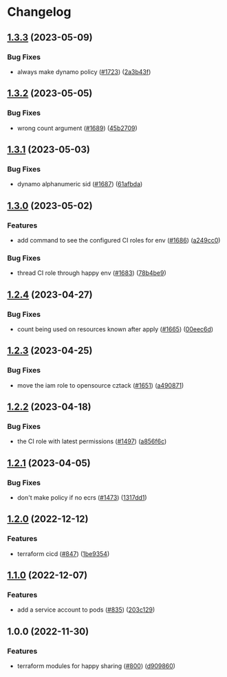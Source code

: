 # Changelog

## [1.3.3](https://github.com/chanzuckerberg/happy/compare/happy-github-ci-role-v1.3.2...happy-github-ci-role-v1.3.3) (2023-05-09)


### Bug Fixes

* always make dynamo policy ([#1723](https://github.com/chanzuckerberg/happy/issues/1723)) ([2a3b43f](https://github.com/chanzuckerberg/happy/commit/2a3b43f9e5de9f93be400d67d966a356df50f7f3))

## [1.3.2](https://github.com/chanzuckerberg/happy/compare/happy-github-ci-role-v1.3.1...happy-github-ci-role-v1.3.2) (2023-05-05)


### Bug Fixes

* wrong count argument ([#1689](https://github.com/chanzuckerberg/happy/issues/1689)) ([45b2709](https://github.com/chanzuckerberg/happy/commit/45b27099d6504d16f58789e81bca7d7ef1c7e2b0))

## [1.3.1](https://github.com/chanzuckerberg/happy/compare/happy-github-ci-role-v1.3.0...happy-github-ci-role-v1.3.1) (2023-05-03)


### Bug Fixes

* dynamo alphanumeric sid ([#1687](https://github.com/chanzuckerberg/happy/issues/1687)) ([61afbda](https://github.com/chanzuckerberg/happy/commit/61afbdac2796d213b2b722c5e4f42044e00cfe48))

## [1.3.0](https://github.com/chanzuckerberg/happy/compare/happy-github-ci-role-v1.2.4...happy-github-ci-role-v1.3.0) (2023-05-02)


### Features

* add command to see the configured CI roles for env ([#1686](https://github.com/chanzuckerberg/happy/issues/1686)) ([a249cc0](https://github.com/chanzuckerberg/happy/commit/a249cc0a4fc61af413312b300f1fc4695529ee2e))


### Bug Fixes

* thread CI role through happy env ([#1683](https://github.com/chanzuckerberg/happy/issues/1683)) ([78b4be9](https://github.com/chanzuckerberg/happy/commit/78b4be95b7f4f4be95cf18a3d3b9920a28f409da))

## [1.2.4](https://github.com/chanzuckerberg/happy/compare/happy-github-ci-role-v1.2.3...happy-github-ci-role-v1.2.4) (2023-04-27)


### Bug Fixes

* count being used on resources known after apply ([#1665](https://github.com/chanzuckerberg/happy/issues/1665)) ([00eec6d](https://github.com/chanzuckerberg/happy/commit/00eec6d86b489408c2347ff57179d5ad9de43414))

## [1.2.3](https://github.com/chanzuckerberg/happy/compare/happy-github-ci-role-v1.2.2...happy-github-ci-role-v1.2.3) (2023-04-25)


### Bug Fixes

* move the iam role to opensource cztack ([#1651](https://github.com/chanzuckerberg/happy/issues/1651)) ([a490871](https://github.com/chanzuckerberg/happy/commit/a490871da60a4c2c672f02a78278298bef53fc06))

## [1.2.2](https://github.com/chanzuckerberg/happy/compare/happy-github-ci-role-v1.2.1...happy-github-ci-role-v1.2.2) (2023-04-18)


### Bug Fixes

* the CI role with latest permissions ([#1497](https://github.com/chanzuckerberg/happy/issues/1497)) ([a856f6c](https://github.com/chanzuckerberg/happy/commit/a856f6ce50b661e227db7d26e4943f82da37bab0))

## [1.2.1](https://github.com/chanzuckerberg/happy/compare/happy-github-ci-role-v1.2.0...happy-github-ci-role-v1.2.1) (2023-04-05)


### Bug Fixes

* don't make policy if no ecrs ([#1473](https://github.com/chanzuckerberg/happy/issues/1473)) ([1317dd1](https://github.com/chanzuckerberg/happy/commit/1317dd167d5ef5c28fce0f0fd2721951a7e1ed5b))

## [1.2.0](https://github.com/chanzuckerberg/happy/compare/happy-github-ci-role-v1.1.0...happy-github-ci-role-v1.2.0) (2022-12-12)


### Features

* terraform cicd ([#847](https://github.com/chanzuckerberg/happy/issues/847)) ([1be9354](https://github.com/chanzuckerberg/happy/commit/1be9354192ce8085fa967c0c9280a772a4bb6daa))

## [1.1.0](https://github.com/chanzuckerberg/happy/compare/happy-github-ci-role-v1.0.0...happy-github-ci-role-v1.1.0) (2022-12-07)


### Features

* add a service account to pods ([#835](https://github.com/chanzuckerberg/happy/issues/835)) ([203c129](https://github.com/chanzuckerberg/happy/commit/203c1294602160dfc4aacc15adf8ebc91e83af5a))

## 1.0.0 (2022-11-30)


### Features

* terraform modules for happy sharing ([#800](https://github.com/chanzuckerberg/happy/issues/800)) ([d909860](https://github.com/chanzuckerberg/happy/commit/d9098607e37b29c71bdc3ddac9fabd7ba280606b))
